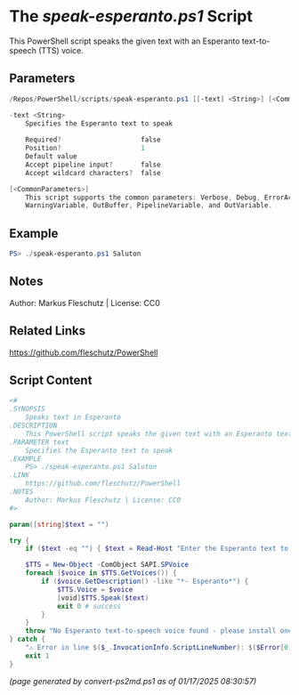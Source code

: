 The *speak-esperanto.ps1* Script
===========================

This PowerShell script speaks the given text with an Esperanto text-to-speech (TTS) voice.

Parameters
----------
```powershell
/Repos/PowerShell/scripts/speak-esperanto.ps1 [[-text] <String>] [<CommonParameters>]

-text <String>
    Specifies the Esperanto text to speak
    
    Required?                    false
    Position?                    1
    Default value                
    Accept pipeline input?       false
    Accept wildcard characters?  false

[<CommonParameters>]
    This script supports the common parameters: Verbose, Debug, ErrorAction, ErrorVariable, WarningAction, 
    WarningVariable, OutBuffer, PipelineVariable, and OutVariable.
```

Example
-------
```powershell
PS> ./speak-esperanto.ps1 Saluton

```

Notes
-----
Author: Markus Fleschutz | License: CC0

Related Links
-------------
https://github.com/fleschutz/PowerShell

Script Content
--------------
```powershell
<#
.SYNOPSIS
	Speaks text in Esperanto
.DESCRIPTION
	This PowerShell script speaks the given text with an Esperanto text-to-speech (TTS) voice.
.PARAMETER text
	Specifies the Esperanto text to speak
.EXAMPLE
	PS> ./speak-esperanto.ps1 Saluton
.LINK
	https://github.com/fleschutz/PowerShell
.NOTES
	Author: Markus Fleschutz | License: CC0
#>

param([string]$text = "")

try {
	if ($text -eq "") { $text = Read-Host "Enter the Esperanto text to speak" }

	$TTS = New-Object -ComObject SAPI.SPVoice
	foreach ($voice in $TTS.GetVoices()) {
		if ($voice.GetDescription() -like "*- Esperanto*") {
			$TTS.Voice = $voice
			[void]$TTS.Speak($text)
			exit 0 # success
		}
	}
	throw "No Esperanto text-to-speech voice found - please install one."
} catch {
	"⚠️ Error in line $($_.InvocationInfo.ScriptLineNumber): $($Error[0])"
	exit 1
}
```

*(page generated by convert-ps2md.ps1 as of 01/17/2025 08:30:57)*
